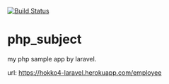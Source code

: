 [![Build Status](https://travis-ci.org/Hokko4/php_subject.svg?branch=master)](https://travis-ci.org/Hokko4/php_subject)

# php_subject
my php sample app by laravel.

url: https://hokko4-laravel.herokuapp.com/employee
